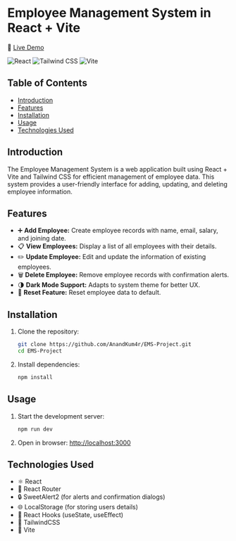 # Employee Management System in React + Vite

🔗 <a href="https://ems-project-chi.vercel.app/" target="_blank" rel="noopener noreferrer">Live Demo</a>

![React](https://img.shields.io/badge/React-18-blue?logo=react)
![Tailwind CSS](https://img.shields.io/badge/TailwindCSS-3-blueviolet?logo=tailwindcss)
![Vite](https://img.shields.io/badge/Vite-Fast-yellow?logo=vite)

## Table of Contents
- [Introduction](#introduction)
- [Features](#features)
- [Installation](#installation)
- [Usage](#usage)
- [Technologies Used](#technologies-used)

## Introduction
The Employee Management System is a web application built using React + Vite and Tailwind CSS for efficient management of employee data. This system provides a user-friendly interface for adding, updating, and deleting employee information.

## Features
- ➕ **Add Employee:** Create employee records with name, email, salary, and joining date.
- 📋 **View Employees:**  Display a list of all employees with their details.
- ✏️ **Update Employee:** Edit and update the information of existing employees.
- 🗑️ **Delete Employee:** Remove employee records with confirmation alerts.
- 🌗 **Dark Mode Support:** Adapts to system theme for better UX.
- 🔄 **Reset Feature:** Reset employee data to default.

## Installation
1. Clone the repository:
    ```bash
    git clone https://github.com/AnandKum4r/EMS-Project.git
    cd EMS-Project
    ```

2. Install dependencies:
    ```bash
    npm install
    ```

## Usage
1. Start the development server:
    ```bash
    npm run dev
    ```

2. Open in browser:
    [http://localhost:3000](http://localhost:3000)

## Technologies Used
- ⚛️ React
- 🧭 React Router
- 🔒 SweetAlert2 (for alerts and confirmation dialogs)
- 🌐 LocalStorage (for storing users details)
- 🧠 React Hooks (useState, useEffect)
- 💨 TailwindCSS
- 🚀 Vite
